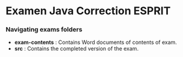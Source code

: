 # Examen Java Correction ESPRIT


### Navigating exams folders
+ **exam-contents** : Contains Word documents of contents of exam.
+ **src** : Contains the completed version of the exam.
